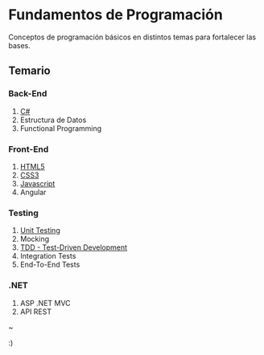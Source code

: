 # Fundamentos de Programación

Conceptos de programación básicos en distintos temas para fortalecer las bases.

## Temario
### Back-End
1. [C#](https://github.com/luzyrawr/selfstudy/blob/main/C%23.md)
1. Estructura de Datos
1. Functional Programming

### Front-End
1. [HTML5](https://github.com/luzyrawr/selfstudy/blob/main/HTML5.md)
1. [CSS3](https://github.com/luzyrawr/selfstudy/blob/main/CSS3.md)
1. [Javascript](https://github.com/luzyrawr/selfstudy/blob/main/JavaScript.md)
1. Angular

### Testing
1. [Unit Testing](https://github.com/luzyrawr/selfstudy/blob/main/UnitTesting.md)
1. Mocking
1. [TDD - Test-Driven Development](https://github.com/luzyrawr/selfstudy/blob/main/TDD.md)
1. Integration Tests
1. End-To-End Tests

### .NET
1. ASP .NET MVC
1. API REST



~

:)
